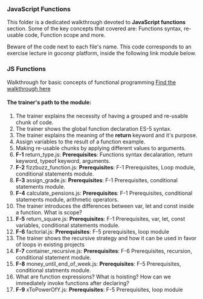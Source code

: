 ### JavaScript Functions

This folder is a dedicated walkthrough devoted to **JavaScript functions** section.
Some of the key concepts that covered are: Functions syntax, re-usable code, Function scope
and more.

Beware of the code next to each file's name. This code corresponds to an exercise lecture in goconqr
platform, inside the following link module below.

### JS Functions

Walkthrough for basic concepts of functional programming [Find the walkthrough here](https://www.goconqr.com/en-US/c/60360/course_modules/90158)

#### The trainer's path to the module:

1. The trainer explains the necessity of having a grouped and re-usable chunk of code.
2. The trainer shows the global function declaration ES-5 syntax.
3. The trainer explains the meaning of the **return** keyword and it's purpose.
4. Assign variables to the result of a function example.
5. Making re-usable chunks by applying different values to arguments.
6. **F-1** return_type.js: **Prerequisites**: Functions syntax decalaration, return keyword, typeof keyword, arguments.
7. **F-2** fizzbuzz_function.js: **Prerequisites**: F-1 Prerequisites, Loop module, conditional statements module.
8. **F-3** assign_grade.js: **Prerequisites**: F-1 Prerequisites, conditional statements module.
9. **F-4** calculate_pensions.js: **Prerequisites**: F-1 Prerequisites, conditional statements module, arithmetic operators.
10. The trainer introduces the differences between var, let and const inside a function. What is scope?
11. **F-5** return_square.js: **Prerequisites**:  F-1 Prerequisites, var, let, const variables, conditional statements module.
12. **F-6** factorial.js: **Prerequisites**: F-5 prerequisites, loop module
13. The trainer shows the recursive strategy and how it can be used in favor of loops in existing projects
14. **F-7** container_recursive.js: **Prerequisites**: F-6 Prerequisites, recursion, conditional statement module.
15. **F-8** money_until_end_of_week.js: **Prerequisites**: F-5 Prerequisites, conditional statments module.
16. What are function expressions? What is hoisting? How can we immediately invoke functions after declaring?
17. **F-9** xToPowerOfY.js: **Prerequisites**: F-5 Prerequisites, loop module
